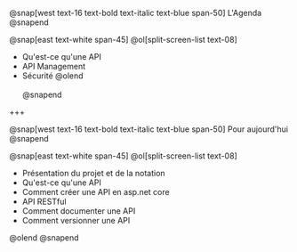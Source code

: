 @snap[west text-16 text-bold text-italic text-blue span-50]
L'Agenda
@snapend

@snap[east text-white span-45]
@ol[split-screen-list text-08]
- Qu'est-ce qu'une API
- API Management
- Sécurité
@olend
<br><br>
@snapend

+++

@snap[west text-16 text-bold text-italic text-blue span-50]
Pour aujourd'hui
@snapend

@snap[east text-white span-45]
@ol[split-screen-list text-08]
- Présentation du projet et de la notation 
- Qu'est-ce qu'une API 
- Comment créer une API en asp.net core 
- API RESTful
- Comment documenter une API 
- Comment versionner une API 

@olend
@snapend
